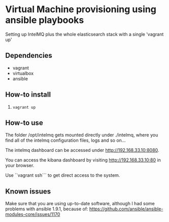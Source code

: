 # Virtual Machine provisioning using ansible playbooks

Setting up IntelMQ plus the whole elasticsearch stack with a single 'vagrant up'

## Dependencies
- vagrant
- virtualbox 
- ansible

## How-to install

1. ```vagrant up```

## How-to use
The folder /opt/intelmq gets mounted directly under ./intelmq, where you find all of the intelmq configuration files, logs and so on...

The intelmq dashboard can be accessed under http://192.168.33.10:8080.

You can access the kibana dashboard by visiting
http://192.168.33.10:80 in your browser.

Use ``vagrant ssh``` to get direct access to the system.

## Known issues
Make sure that you are using up-to-date software, although I had some problems with ansible 1.9.1, because of:
https://github.com/ansible/ansible-modules-core/issues/1170


